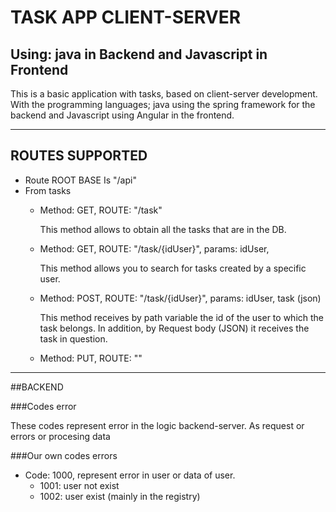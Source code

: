 
<h1>TASK APP CLIENT-SERVER</h1>
<h2>Using: java in Backend and Javascript in Frontend</h2>
<p>This is a basic application with tasks, based on client-server development. With the programming languages; java using the spring framework for the backend and Javascript using Angular in the frontend.</p>
<hr>

<h2>ROUTES SUPPORTED</h2>
<ul>
    <li>Route ROOT BASE Is "/api"</li>
    <li>From tasks</li>
        <ul>
            <li>
                Method: GET, ROUTE: "/task"
                <p>This method allows to obtain all the tasks that are in the DB.</p>
            </li>
            <li>
                Method: GET, ROUTE: "/task/{idUser}", params: idUser, 
                <p> This method allows you to search for tasks created by a specific user. </p> 
            </li>
            <li>
                Method: POST, ROUTE: "/task/{idUser}", params: idUser, task (json)
                <p>This method receives by path variable the id of the user to which the task belongs. In addition, by Request body (JSON) it receives the task in question. </p>
            </li>
            <li>
                Method: PUT, ROUTE: ""
            </li>
        </ul>
</ul>

<hr>
##BACKEND

###Codes error

<p>These codes represent error in the logic backend-server. As request or errors or procesing data</p>

###Our own codes errors

- Code: 1000, represent error in user or data  of user.
    - 1001: user not exist
    - 1002: user exist (mainly in the registry)
